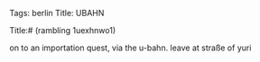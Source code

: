 Tags: berlin
Title: UBAHN
  
Title:# (rambling 1uexhnwo1)  
  
on to an importation quest, via the u-bahn. leave at straße of yuri